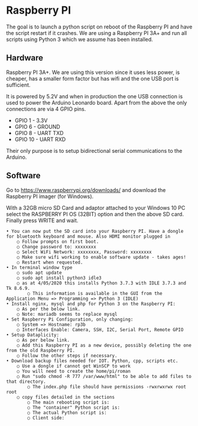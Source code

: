 # Raspberry PI

The goal is to launch a python script on reboot of the Raspberry PI and have the script restart if it crashes.
We are using a Raspberry PI 3A+ and run all scripts using Python 3 which we assume has been installed.

## Hardware

Raspberry PI 3A+. We are using this version since it uses less power, is cheaper, has a smaller form factor but has wifi and the one USB port is sufficient.

It is powered by 5.2V and when in production the one USB connection is used to power the Arduino Leonardo board. Apart from the above the only connections are via 4 GPIO pins.
* GPIO 1 - 3.3V
* GPIO 6 - GROUND
* GPIO 8 - UART TXD
* GPIO 10 - UART RXD 

Their only purpose is to setup bidirectional serial communications to the Arduino.

## Software
Go to https://www.raspberrypi.org/downloads/ and download the Raspberry PI imager (for Windows).

With a 32GB micro SD Card and adaptor attached to your Windows 10 PC select the RASPBERRY PI OS (32BIT) option and then the above SD card. Finally press WRITE and wait.

	• You can now put the SD card into your Raspberry PI. Have a dongle for bluetooth keyboard and mouse. Also HDMI monitor plugged in
		○ Follow prompts on first boot.
		○ Change password to: xxxxxxxx
		○ Select WiFi Network: xxxxxxxx, Password: xxxxxxxx
		○ Make sure wifi working to enable software update - takes ages!
		○ Restart when requested.
	• In terminal window type
		○ sudo apt update
		○ sudo apt install python3 idle3
		○ as at 4/05/2020 this installs Python 3.7.3 with IDLE 3.7.3 and Tk 8.6.9.
			○ This information is available in the GUI from the Application Menu => Programming => Python 3 (IDLE)
	• Install nginx, mysql and php for Python 3 on the Raspberry PI:
		○ As per the below link.
		○ Note: mariadb seems to replace mysql
	• Set Raspberry Pi Configuration, only changing:
		○ System => Hostname: rp3b
		○ Interfaces Enable: Camera, SSH, I2C, Serial Port, Remote GPIO
	• Setup Dataplicity:
		○ As per below link.
		○ Add this Raspberry PI as a new device, possibly deleting the one from the old Raspberry PI.
		○ Follow the other steps if necessary.
	• Download backup files needed for IOT. Python, cpp, scripts etc.
		○ Use a dongle if cannot get WinSCP to work
		○ You will need to create the home/pi/roman 
		○ Run "sudo chmod -R 777 /var/www/html" to be able to add files to that directory.
			○ The index.php file should have permissions -rwxrwxrwx root root
		○ copy files detailed in the sections
			○ The main rebooting script is:
			○ The "container" Python script is:
			○ The actual Python script is:
			○ Client side:
